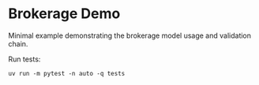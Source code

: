 # Brokerage Demo

Minimal example demonstrating the brokerage model usage and validation chain.

Run tests:

```
uv run -m pytest -n auto -q tests
```

